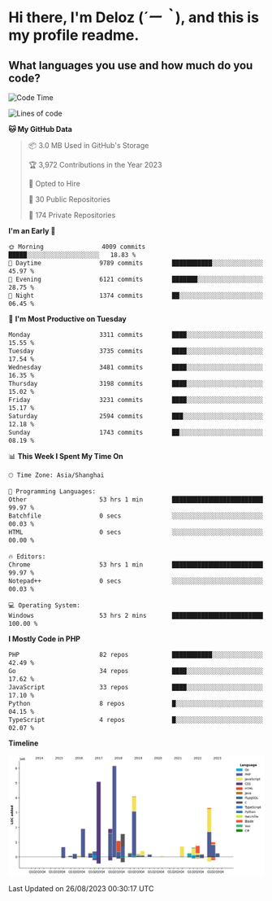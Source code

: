 # **Hi there, I'm Deloz (*´ー｀*), and this is my profile readme.**

## **What languages you use and how much do you code?**

<!--START_SECTION:waka-->
![Code Time](http://img.shields.io/badge/Code%20Time-2%2C229%20hrs%2010%20mins-blue)

![Lines of code](https://img.shields.io/badge/From%20Hello%20World%20I%27ve%20Written-31.5%20million%20lines%20of%20code-blue)

**🐱 My GitHub Data** 

> 📦 3.0 MB Used in GitHub's Storage 
 > 
> 🏆 3,972 Contributions in the Year 2023
 > 
> 💼 Opted to Hire
 > 
> 📜 30 Public Repositories 
 > 
> 🔑 174 Private Repositories 
 > 
**I'm an Early 🐤** 

```text
🌞 Morning                4009 commits        █████░░░░░░░░░░░░░░░░░░░░   18.83 % 
🌆 Daytime                9789 commits        ███████████░░░░░░░░░░░░░░   45.97 % 
🌃 Evening                6121 commits        ███████░░░░░░░░░░░░░░░░░░   28.75 % 
🌙 Night                  1374 commits        ██░░░░░░░░░░░░░░░░░░░░░░░   06.45 % 
```
📅 **I'm Most Productive on Tuesday** 

```text
Monday                   3311 commits        ████░░░░░░░░░░░░░░░░░░░░░   15.55 % 
Tuesday                  3735 commits        ████░░░░░░░░░░░░░░░░░░░░░   17.54 % 
Wednesday                3481 commits        ████░░░░░░░░░░░░░░░░░░░░░   16.35 % 
Thursday                 3198 commits        ████░░░░░░░░░░░░░░░░░░░░░   15.02 % 
Friday                   3231 commits        ████░░░░░░░░░░░░░░░░░░░░░   15.17 % 
Saturday                 2594 commits        ███░░░░░░░░░░░░░░░░░░░░░░   12.18 % 
Sunday                   1743 commits        ██░░░░░░░░░░░░░░░░░░░░░░░   08.19 % 
```


📊 **This Week I Spent My Time On** 

```text
🕑︎ Time Zone: Asia/Shanghai

💬 Programming Languages: 
Other                    53 hrs 1 min        █████████████████████████   99.97 % 
Batchfile                0 secs              ░░░░░░░░░░░░░░░░░░░░░░░░░   00.03 % 
HTML                     0 secs              ░░░░░░░░░░░░░░░░░░░░░░░░░   00.00 % 

🔥 Editors: 
Chrome                   53 hrs 1 min        █████████████████████████   99.97 % 
Notepad++                0 secs              ░░░░░░░░░░░░░░░░░░░░░░░░░   00.03 % 

💻 Operating System: 
Windows                  53 hrs 2 mins       █████████████████████████   100.00 % 
```

**I Mostly Code in PHP** 

```text
PHP                      82 repos            ███████████░░░░░░░░░░░░░░   42.49 % 
Go                       34 repos            ████░░░░░░░░░░░░░░░░░░░░░   17.62 % 
JavaScript               33 repos            ████░░░░░░░░░░░░░░░░░░░░░   17.10 % 
Python                   8 repos             █░░░░░░░░░░░░░░░░░░░░░░░░   04.15 % 
TypeScript               4 repos             █░░░░░░░░░░░░░░░░░░░░░░░░   02.07 % 
```



**Timeline**

![Lines of Code chart](https://raw.githubusercontent.com/deloz/deloz/main/assets/bar_graph.png)


 Last Updated on 26/08/2023 00:30:17 UTC
<!--END_SECTION:waka-->

